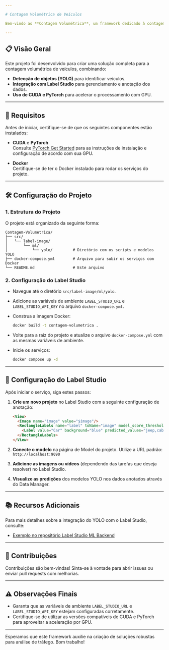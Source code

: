 ```yaml
---

# Contagem Volumétrica de Veículos

Bem-vindo ao **Contagem Volumétrica**, um framework dedicado à contagem volumétrica de veículos utilizando técnicas avançadas de visão computacional e deep learning. Nosso objetivo é facilitar a análise e monitoramento de tráfego, integrando o Label Studio para anotação e validação dos dados.

---
```


## 📋 Visão Geral

Este projeto foi desenvolvido para criar uma solução completa para a contagem volumétrica de veículos, combinando:
- **Detecção de objetos (YOLO)** para identificar veículos.
- **Integração com Label Studio** para gerenciamento e anotação dos dados.
- **Uso de CUDA e PyTorch** para acelerar o processamento com GPU.

---

## 🚀 Requisitos

Antes de iniciar, certifique-se de que os seguintes componentes estão instalados:

- **CUDA** e **PyTorch**  
  Consulte [PyTorch Get Started](https://pytorch.org/get-started/locally/) para as instruções de instalação e configuração de acordo com sua GPU.

- **Docker**  
  Certifique-se de ter o Docker instalado para rodar os serviços do projeto.

---

## 🛠️ Configuração do Projeto

### 1. Estrutura do Projeto

O projeto está organizado da seguinte forma:

```
Contagem-Volumetrica/
├── src/
│   └── label-image/
│       └── ml/
│           └── yolo/         # Diretório com os scripts e modelos YOLO
├── docker-compose.yml        # Arquivo para subir os serviços com Docker
└── README.md                 # Este arquivo
```

### 2. Configuração do Label Studio

- Navegue até o diretório `src/label-image/ml/yolo`.
- Adicione as variáveis de ambiente `LABEL_STUDIO_URL` e `LABEL_STUDIO_API_KEY` no arquivo `docker-compose.yml`.
- Construa a imagem Docker:
  ```bash
  docker build -t contagem-volumetrica .
  ```

- Volte para a raiz do projeto e atualize o arquivo `docker-compose.yml` com as mesmas variáveis de ambiente.
- Inicie os serviços:
  ```bash
  docker compose up -d
  ```

---

## 🎨 Configuração do Label Studio

Após iniciar o serviço, siga estes passos:

1. **Crie um novo projeto** no Label Studio com a seguinte configuração de anotação:

   ```html
   <View>
     <Image name="image" value="$image"/>
     <RectangleLabels name="label" toName="image" model_score_threshold="0.25">
       <Label value="Car" background="blue" predicted_values="jeep,cab,limousine,truck"/>
     </RectangleLabels>
   </View>
   ```

2. **Conecte o modelo** na página de Model do projeto. Utilize a URL padrão:  
   `http://localhost:9090`

3. **Adicione as imagens ou vídeos** (dependendo das tarefas que deseja resolver) no Label Studio.

4. **Visualize as predições** dos modelos YOLO nos dados anotados através do Data Manager.

---

## 📚 Recursos Adicionais

Para mais detalhes sobre a integração do YOLO com o Label Studio, consulte:
- [Exemplo no repositório Label Studio ML Backend](https://github.com/HumanSignal/label-studio-ml-backend/tree/master/label_studio_ml/examples/yolo)

---

## 🤝 Contribuições

Contribuições são bem-vindas! Sinta-se à vontade para abrir issues ou enviar pull requests com melhorias.

---

## ⚠️ Observações Finais

- Garanta que as variáveis de ambiente `LABEL_STUDIO_URL` e `LABEL_STUDIO_API_KEY` estejam configuradas corretamente.
- Certifique-se de utilizar as versões compatíveis de CUDA e PyTorch para aproveitar a aceleração por GPU.

---

Esperamos que este framework auxilie na criação de soluções robustas para análise de tráfego. Bom trabalho!
